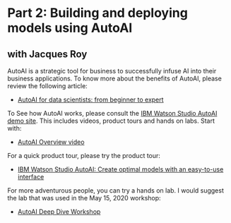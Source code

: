 # Part 2: Building and deploying models using AutoAI 
## with Jacques Roy

AutoAI is a strategic tool for business to successfully infuse AI into their business applications.
To know more about the benefits of AutoAI, please review the following article:
- <a href="https://medium.com/ibm-watson/autoai-for-data-scientists-from-beginner-to-expert-cc6a93bb5c3b">AutoAI for data scientists: from beginner to expert</a>

To See how AutoAI works, please consult the <a href="https://www.ibm.com/demos/collection/IBM-Watson-Studio-AutoAI/">IBM Watson Studio AutoAI demo site</a>. This includes videos, product tours and hands on labs. Start with:
- <a href="https://youtu.be/bo4GwHeN9LQ">AutoAI Overview video</a>

For a quick product tour, please try the product tour:
- <a href="https://www.ibm.com/cloud/garage/dte/producttour/autoai-create-optimal-models-easy-use-interface">IBM Watson Studio AutoAI: Create optimal models with an easy-to-use interface</a>
  
For more adventurous people, you can try a hands on lab.
I would suggest the lab that was used in the May 15, 2020 workshop:
- <a href="https://github.com/lidderupk/ai-developer/blob/master/part2/May15LabInstructions.pdf">AutoAI Deep Dive Workshop</a>
